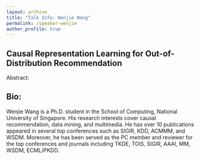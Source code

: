 ```yaml
---
layout: archive
title: "Talk Info: Wenjie Wang"
permalink: /speaker-wenjie
author_profile: true
---
```


## Causal Representation Learning for Out-of-Distribution Recommendation

Abstract: 

## Bio:

Wenjie Wang is a Ph.D. student in the School of Computing, National University of Singapore. His research interests cover causal recommendation, data mining, and multimedia. He has over 10 publications appeared in several top conferences such as SIGIR, KDD, ACMMM, and WSDM. Moreover, he has been served as the PC member and reviewer for the top conferences and journals including TKDE, TOIS, SIGIR, AAAI, MM, WSDM, ECML/PKDD.
